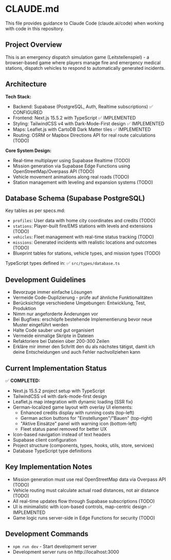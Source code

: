 # CLAUDE.md

This file provides guidance to Claude Code (claude.ai/code) when working with code in this repository.

## Project Overview

This is an emergency dispatch simulation game (Leitstellenspiel) - a browser-based game where players manage fire and emergency medical stations, dispatch vehicles to respond to automatically generated incidents.

## Architecture

**Tech Stack:**

- Backend: Supabase (PostgreSQL, Auth, Realtime subscriptions) ✅ CONFIGURED
- Frontend: Next.js 15.5.2 with TypeScript ✅ IMPLEMENTED
- Styling: TailwindCSS v4 with Dark-Mode-First design ✅ IMPLEMENTED
- Maps: Leaflet.js with CartoDB Dark Matter tiles ✅ IMPLEMENTED
- Routing: OSRM or Mapbox Directions API for real route calculations (TODO)

**Core System Design:**

- Real-time multiplayer using Supabase Realtime (TODO)
- Mission generation via Supabase Edge Functions using OpenStreetMap/Overpass API (TODO)
- Vehicle movement animations along real roads (TODO)
- Station management with leveling and expansion systems (TODO)

## Database Schema (Supabase PostgreSQL)

Key tables as per specs.md:

- `profiles`: User data with home city coordinates and credits (TODO)
- `stations`: Player-built fire/EMS stations with levels and extensions (TODO)
- `vehicles`: Fleet management with real-time status tracking (TODO)
- `missions`: Generated incidents with realistic locations and outcomes (TODO)
- Blueprint tables for stations, vehicle types, and mission types (TODO)

TypeScript types defined in: ✅ `src/types/database.ts`

## Development Guidelines

- Bevorzuge immer einfache Lösungen
- Vermeide Code-Duplizierung - prüfe auf ähnliche Funktionalitäten
- Berücksichtige verschiedene Umgebungen: Entwicklung, Test, Produktion
- Nimm nur angeforderte Änderungen vor
- Bei Bugfixes: erschöpfe bestehende Implementierung bevor neue Muster eingeführt werden
- Halte Code sauber und gut organisiert
- Vermeide einmalige Skripte in Dateien
- Refaktoriere bei Dateien über 200-300 Zeilen
- Erkläre mir immer den Schritt den du als nächstes tätigst, damit ich deine Entscheidungen und auch Fehler nachvollziehen kann

## Current Implementation Status

✅ **COMPLETED:**
- Next.js 15.5.2 project setup with TypeScript
- TailwindCSS v4 with dark-mode-first design
- Leaflet.js map integration with dynamic loading (SSR fix)
- German-localized game layout with overlay UI elements:
  - Enhanced credits display with running costs (top-left)
  - German action buttons for "Einstellungen"/"Bauen" (top-right)
  - "Aktive Einsätze" panel with warning icon (bottom-left)
  - Fleet status panel removed for better UX
- Icon-based navigation instead of text headers
- Supabase client configuration
- Project structure (components, types, hooks, utils, store, services)
- Database TypeScript type definitions

## Key Implementation Notes

- Mission generation must use real OpenStreetMap data via Overpass API (TODO)
- Vehicle routing must calculate actual road distances, not air distance (TODO)
- All real-time updates flow through Supabase subscriptions (TODO)
- UI is minimalistic with icon-based controls, map-centric design ✅ IMPLEMENTED
- Game logic runs server-side in Edge Functions for security (TODO)

## Development Commands

- `npm run dev` - Start development server
- Development server runs on http://localhost:3000

